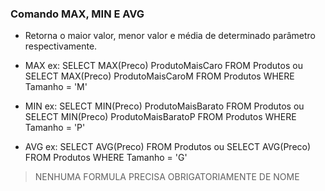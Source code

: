 ### Comando MAX, MIN E AVG

- Retorna o maior valor, menor valor e média de determinado parâmetro respectivamente.

- MAX
ex: SELECT MAX(Preco) ProdutoMaisCaro FROM Produtos
ou  SELECT MAX(Preco) ProdutoMaisCaroM FROM Produtos WHERE Tamanho = 'M'

- MIN
ex: SELECT MIN(Preco) ProdutoMaisBarato FROM Produtos
ou  SELECT MIN(Preco) ProdutoMaisBaratoP FROM Produtos WHERE Tamanho = 'P'

- AVG
ex: SELECT AVG(Preco) FROM Produtos
ou  SELECT AVG(Preco) FROM Produtos WHERE Tamanho = 'G'
> NENHUMA FORMULA PRECISA OBRIGATORIAMENTE DE NOME